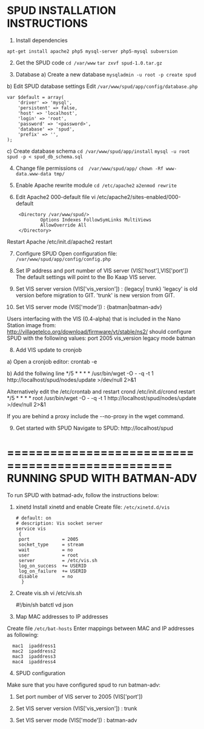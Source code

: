 SPUD INSTALLATION INSTRUCTIONS
==============================

1. Install dependencies

```apt-get install apache2 php5 mysql-server php5-mysql subversion```

2. Get the SPUD code
```cd /var/www```
```tar zxvf spud-1.0.tar.gz```

3. Database
a) Create a new database
```mysqladmin -u root -p create spud```

b) Edit SPUD database settings
Edit `/var/www/spud/app/config/database.php`

	var $default = array(
		'driver' => 'mysql',
		'persistent' => false,
		'host' => 'localhost',
		'login' => 'root',
		'password' => '<password>',
		'database' => 'spud',
		'prefix' => '',
	);

c) Create database schema
```cd /var/www/spud/app/install```
```mysql -u root spud -p < spud_db_schema.sql```

4. Change file permissions
```cd  /var/www/spud/app/```
```chown -Rf www-data.www-data tmp/```


5. Enable Apache rewrite module
```cd /etc/apache2```
```a2enmod rewrite```


6. Edit Apache2 000-default file
	vi /etc/apache2/sites-enabled/000-default 

        <Directory /var/www/spud/>
                Options Indexes FollowSymLinks MultiViews
                AllowOverride All
        </Directory>

Restart Apache
	/etc/init.d/apache2 restart


7. Configure SPUD
Open configuration file: `/var/www/spud/app/config/config.php`
 
  1. Set IP address and port number of VIS server (VIS['host'],VIS['port'])
  The default settings will point to the Bo Kaap VIS server.

  2. Set VIS server version (VIS['vis_version']) : {legacy| trunk} 
     'legacy' is old version before migration to GIT.
     'trunk' is new version from GIT.

  3. Set VIS server mode (VIS['mode']) : {batman|batman-adv}

Users interfacing with the VIS (0.4-alpha) that is included in the 
Nano Station image from:
http://villagetelco.org/download/firmware/vt/stable/ns2/
should configure SPUD with the following values:
	port 2005
	vis_version legacy
	mode batman 

 
8. Add VIS update to cronjob

a) Open a cronjob editor:
	crontab -e

b) Add the follwing line
	*/5 * * * * /usr/bin/wget -O - -q -t 1 http://localhost/spud/nodes/update  >/dev/null 2>&1

Alternatively edit the /etc/crontab and restart crond /etc/init.d/crond restart
	*/5 * * * * root /usr/bin/wget -O - -q -t 1 http://localhost/spud/nodes/update  >/dev/null 2>&1

If you are behind a proxy include the --no-proxy in the wget command.

9. Get started with SPUD
Navigate to SPUD: http://localhost/spud


=================================================
RUNNING SPUD WITH BATMAN-ADV
=================================================

To run SPUD with batmad-adv, follow the instructions below:


1. xinetd
Install xinetd and enable 
Create file:  `/etc/xinetd.d/vis`

       # default: on
       # description: Vis socket server
       service vis
        {
		port            = 2005
   		socket_type     = stream
   		wait            = no
   		user            = root
   		server          = /etc/vis.sh
   		log_on_success  += USERID
   		log_on_failure  += USERID
   		disable         = no
         }

2. Create vis.sh
	vi /etc/vis.sh

    #!/bin/sh
    batctl vd json



3. Map MAC addresses to IP addresses

Create file `/etc/bat-hosts`
Enter mappings between MAC and IP addresses as following:

      mac1  ipaddress1
      mac2  ipaddress2
      mac3  ipaddress3
      mac4  ipaddress4


4. SPUD configuration

Make sure that you have configured spud to run batman-adv:

  1. Set port number of VIS server to 2005  (VIS['port'])

  2. Set VIS server version (VIS['vis_version']) : trunk

  3. Set VIS server mode (VIS['mode']) : batman-adv
